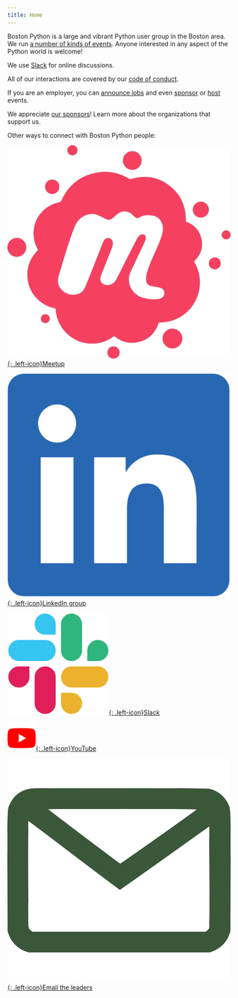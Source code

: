 ```yaml
---
title: Home
---
```


Boston Python is a large and vibrant Python user group in the Boston area.  We
run [a number of kinds of events](events.md). Anyone interested in any aspect of the
Python world is welcome!

We use [Slack](slack.md) for online discussions.

All of our interactions are covered by our [code of conduct](code-of-conduct.md).

If you are an employer, you can [announce jobs](jobs.md) and even
[sponsor](sponsorship.md) or [host](hosting.md) events.

We appreciate [our sponsors](our_sponsors.md)! Learn more about the organizations
that support us.

Other ways to connect with Boston Python people:

[![Meetup](assets/images/meetup_logo.png){: .left-icon}Meetup](https://www.meetup.com/bostonpython/)

[![LinkedIn](assets/images/LI-In-Bug.png){: .left-icon}LinkedIn group](https://www.linkedin.com/groups/12301683/)

[![Slack](assets/images/Slack_Mark_Web.png){: .left-icon}Slack](slack)

[![YouTube](assets/images/youtube_social_icon_white.png){: .left-icon}YouTube](https://www.youtube.com/user/bostonpython/videos)

[![Email](assets/images/email.png){: .left-icon}Email the leaders](contact)
